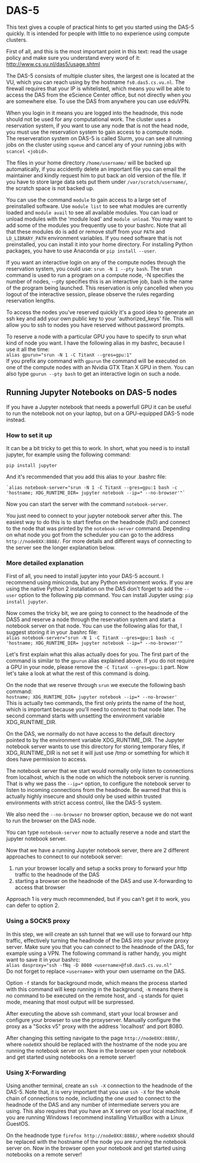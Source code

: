 # DAS-5

This text gives a couple of practical hints to get you started using the 
DAS-5 quickly. It is intended for people with little to no experience 
using compute clusters.

First of all, and this is the most important point in this text: read 
the usage policy and make sure you understand every word of it: 
http://www.cs.vu.nl/das5/usage.shtml

The DAS-5 consists of multiple cluster sites, the largest one is located 
at the VU, which you can reach using by the hostname 
`fs0.das5.cs.vu.nl`. The firewall requires that your IP is whitelisted, 
which means you will be able to access the DAS from the eScience Center 
office, but not directly when you are somewhere else. To use the DAS 
from anywhere you can use eduVPN.

When you login in it means you are logged into the headnode, this node 
should not be used for any computational work. The cluster uses a 
reservation system, if you want to use any node that is not the head 
node, you must use the reservation system to gain access to a compute 
node. The reserveration system on DAS-5 is called Slurm, you can see all 
running jobs on the cluster using `squeue` and cancel any of your 
running jobs with `scancel <jobid>`.

The files in your home directory `/home/username/` will be backed up 
automatically, if you accidently delete an important file you can email 
the maintainer and kindly request him to put back an old version of the 
file. If you have to store large data sets put them under 
`/var/scratch/username/`, the scratch space is not backed up.

You can use the command `module` to gain access to a large set of 
preinstalled software. Use `module list` to see what modules are 
currently loaded and `module avail` to see all available modules. You 
can load or unload modules with the 'module load' and `module unload`. 
You may want to add some of the modules you frequently use to your 
bashrc. Note that all that these modules do is add or remove stuff from 
your `PATH` and `LD_LIBRARY_PATH` environment variables. If you need 
software that is not preinstalled, you can install it into your home 
directory. For installing Python packages, you have to use Anaconda or 
`pip install --user`.

If you want an interactive login on any of the compute nodes through the 
reservation system, you could use: `srun -N 1 --pty bash`. The srun 
command is used to run a program on a compute node, -N specifies the 
number of nodes, --pty specifies this is an interactive job, bash is the 
name of the program being launched. This reservation is only cancelled 
when you logout of the interactive session, please observe the rules 
regarding reservation lengths.

To access the nodes you've reserved quickly it's a good idea to generate 
an ssh key and add your own public key to your 'authorized_keys' file. 
This will allow you to ssh to nodes you have reserved without password 
prompts.

To reserve a node with a particular GPU you have to specify to srun what 
kind of node you want. I have the following alias in my bashrc, because 
I use it all the time:  
`alias gpurun="srun -N 1 -C TitanX --gres=gpu:1"`  
If you prefix any command with `gpurun` the command will be executed on 
one of the compute nodes with an Nvidia GTX Titan X GPU in them. You can 
also type `gpurun --pty bash` to get an interactive login on such a 
node.


## Running Jupyter Notebooks on DAS-5 nodes

If you have a Jupyter notebook that needs a powerfull GPU it can be 
useful to run the notebook not on your laptop, but on a GPU-equipped 
DAS-5 node instead.

### How to set it up

It can be a bit tricky to get this to work. In short, what you need is
to install jupyter, for example using the following command:
```
pip install jupyter
```
And it's recommended that you add this alias to your .bashrc file:
```
`alias notebook-server="srun -N 1 -C TitanX --gres=gpu:1 bash -c 'hostname; XDG_RUNTIME_DIR= jupyter notebook --ip=* --no-browser'"`
```
Now you can start the server with the command ``notebook-server``.

You just need to connect to your jupyter notebook server after this.
The easiest way to do this is to start firefox on the headnode (fs0) and connect to the node that was printed by the ``notebook-server`` command. Depending on what node you got from the scheduler you can go to the address ``http://node0XX:8888/``. For more details and different ways of connecting to the server see the longer explanation below.

### More detailed explanation

First of all, you need to install jupyter into your DAS-5 account. I 
recommend using miniconda, but any Python environment works. If you are 
using the native Python 2 installation on the DAS don't forget to add 
the `--user` option to the following pip command. You can install 
Jupyter using: `pip install jupyter`.

Now comes the tricky bit, we are going to connect to the headnode of the DAS5 and reserve 
a node through the reservation system and start a notebook server on that node.
You can use the following alias for that, I suggest storing it in your .bashrc file:  
`alias notebook-server="srun -N 1 -C TitanX --gres=gpu:1 bash -c 'hostname; XDG_RUNTIME_DIR= jupyter notebook --ip=* --no-browser'"`   

Let's first explain what this alias actually does for you.
The first part of the command is similar to the `gpurun` alias explained above. If you
do not require a GPU in your node, please remove the `-C TitanX --gres=gpu:1` part.
Now let's take a look at what the rest of this command is doing.

On the node that we reserve through `srun` we execute the following bash command:  
`hostname; XDG_RUNTIME_DIR= jupyter notebook --ip=* --no-browser'`  
This is actually two commands, the first only prints the name of the host,
which is important because you'll need to connect to that node later. The
second command starts with unsetting the environment variable XDG_RUNTIME_DIR.

On the DAS, we normally do not have access to the default directory
pointed to by the environment variable XDG_RUNTIME_DIR. The Jupyter notebook
server wants to use this directory for storing temporary files, if
XDG_RUNTIME_DIR is not set it will just use /tmp or something for
which it does have permission to access.

The notebook server that we start would normally only listen to 
connections from localhost, which is the node on which the notebook 
server is running. That is why we pass the `--ip=*` option, to configure the
notebook server to listen to incoming connections from the headnode. Be warned
that this is actually highly insecure and should only be used within trusted
environments with strict access control, like the DAS-5 system. 

We also need the ``--no-browser`` no browser option, because we do not want to run the browser on the DAS node.

You can type ``notebook-server`` now to actually reserve a node and start the jupyter notebook server.

Now that we have a running Jupyter notebook server, there are 2 different approaches to connect to our notebook server:
  1. run your browser locally and setup a socks proxy to forward your http traffic to the headnode of the DAS
  2. starting a browser on the headnode of the DAS and use X-forwarding to access that browser

Approach 1 is very much recommended, but if you can't get it to work, you can defer to option 2.

### Using a SOCKS proxy

In this step, we will create an ssh tunnel that we will use to forward
our http traffic, effectively turning the headnode of the DAS into your
private proxy server. Make sure you that you can connect to the headnode
of the DAS, for example using a VPN. 
The following command is rather handy, you might want to
save it in your bashrc:  
`` alias dasproxy="ssh -fNq -D 8080 <username>@fs0.das5.cs.vu.nl" ``  
Do not forget to replace `<username>` with your own username on the DAS.

Option `-f` stands for background mode, which means the process started with this command will keep running in the background, `-N` means there is no command to be executed on the remote host, and `-q` stands for quiet mode, meaning that most output will be surpressed.

After executing the above ssh command, start your local browser and
configure your browser to use the proxyserver. Manually configure the proxy 
as a "Socks v5" proxy with the address 'localhost' and port 8080. 

After changing this setting navigate to the page `http://node0XX:8888/`, 
where `node0XX` should be replaced with the hostname of the node you
are running the notebook server on. Now in the browser open your
notebook and get started using notebooks on a remote server!

### Using X-Forwarding

Using another terminal, create an `ssh -X` connection to the headnode of 
the DAS-5. Note that, it is very important that you use `ssh -X` for the 
whole chain of connections to node, including the one used to connect to 
the headnode of the DAS and any number of intermediate servers you are 
using. This also requires that you have an X server on your local 
machine, if you are running Windows I recommend installing VirtualBox 
with a Linux GuestOS.

On the headnode type `firefox http://node0XX:8888/`, where `node0XX` 
should be replaced with the hostname of the node you are running the 
notebook server on. Now in the browser open your notebook and get 
started using notebooks on a remote server!
